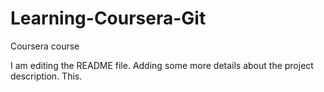 # Learning-Coursera-Git
Coursera course

I am editing the README file. Adding some more details about the project description.
This.

